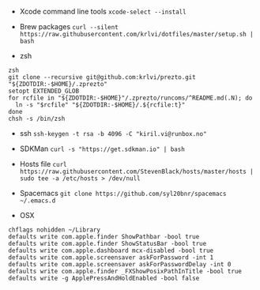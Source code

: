 * Xcode command line tools
`xcode-select --install`

* Brew packages
`curl --silent https://raw.githubusercontent.com/krlvi/dotfiles/master/setup.sh | bash`

* zsh
```
zsh
git clone --recursive git@github.com:krlvi/prezto.git "${ZDOTDIR:-$HOME}/.zprezto"
setopt EXTENDED_GLOB
for rcfile in "${ZDOTDIR:-$HOME}"/.zprezto/runcoms/^README.md(.N); do
  ln -s "$rcfile" "${ZDOTDIR:-$HOME}/.${rcfile:t}"
done
chsh -s /bin/zsh
```

* ssh
`ssh-keygen -t rsa -b 4096 -C "kiril.vi@runbox.no"`

* SDKMan
`curl -s "https://get.sdkman.io" | bash`

* Hosts file
`curl https://raw.githubusercontent.com/StevenBlack/hosts/master/hosts | sudo tee -a /etc/hosts > /dev/null`

* Spacemacs
`git clone https://github.com/syl20bnr/spacemacs ~/.emacs.d`

* OSX
```
chflags nohidden ~/Library
defaults write com.apple.finder ShowPathbar -bool true
defaults write com.apple.finder ShowStatusBar -bool true
defaults write com.apple.dashboard mcx-disabled -bool true
defaults write com.apple.screensaver askForPassword -int 1
defaults write com.apple.screensaver askForPasswordDelay -int 0
defaults write com.apple.finder _FXShowPosixPathInTitle -bool true
defaults write -g ApplePressAndHoldEnabled -bool false
```

